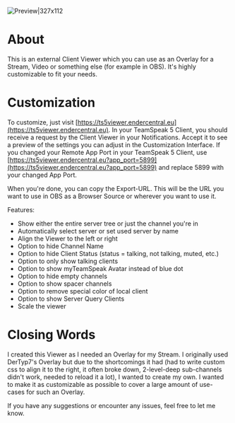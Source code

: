 ![Preview|327x112](upload://wEpcyx8LVdjRS73IYy7KgFVjiks.png)

# About
This is an external Client Viewer which you can use as an Overlay for a Stream, Video or something else (for example in OBS). It's highly customizable to fit your needs.

# Customization
To customize, just visit [https://ts5viewer.endercentral.eu](https://ts5viewer.endercentral.eu). In your TeamSpeak 5 Client, you should receive a request by the Client Viewer in your Notifications. Accept it to see a preview of the settings you can adjust in the Customization Interface. If you changed your Remote App Port in your TeamSpeak 5 Client, use [https://ts5viewer.endercentral.eu?app_port=5899](https://ts5viewer.endercentral.eu?app_port=5899) and replace 5899 with your changed App Port.

When you're done, you can copy the Export-URL. This will be the URL you want to use in OBS as a Browser Source or wherever you want to use it.

Features:
- Show either the entire server tree or just the channel you're in
- Automatically select server or set used server by name
- Align the Viewer to the left or right
- Option to hide Channel Name
- Option to hide Client Status (status = talking, not talking, muted, etc.)
- Option to only show talking clients
- Option to show myTeamSpeak Avatar instead of blue dot
- Option to hide empty channels
- Option to show spacer channels
- Option to remove special color of local client
- Option to show Server Query Clients
- Scale the viewer


# Closing Words
I created this Viewer as I needed an Overlay for my Stream. I originally used DerTyp7's Overlay but due to the shortcomings it had (had to write custom css to align it to the right, it often broke down, 2-level-deep sub-channels didn't work, needed to reload it a lot), I wanted to create my own. I wanted to make it as customizable as possible to cover a large amount of use-cases for such an Overlay.

If you have any suggestions or encounter any issues, feel free to let me know.